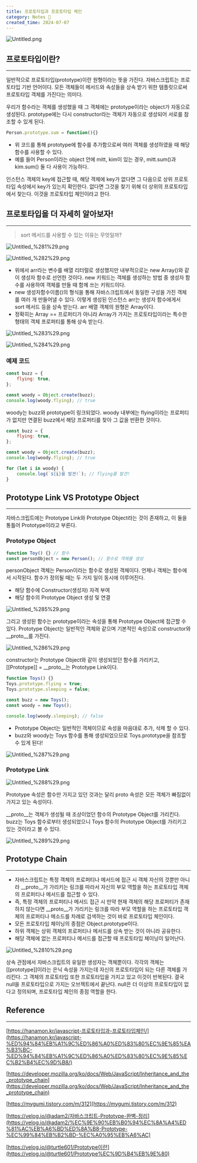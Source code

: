 ```yaml
---
title: 프로토타입과 프로토타입 체인
category: Notes 📝
created_time: 2024-07-07
---
```


![Untitled.png](https://prod-files-secure.s3.us-west-2.amazonaws.com/420927ef-2057-4e77-b9b7-d7005a1db0dd/dca7af9f-e94b-4608-9529-2c4b2e40835f/Untitled.png?X-Amz-Algorithm=AWS4-HMAC-SHA256&X-Amz-Content-Sha256=UNSIGNED-PAYLOAD&X-Amz-Credential=AKIAT73L2G45HZZMZUHI%2F20240809%2Fus-west-2%2Fs3%2Faws4_request&X-Amz-Date=20240809T135018Z&X-Amz-Expires=3600&X-Amz-Signature=47edd1dc56a28ad8d862767e2eefc7a66b937c7adc85d70684d80a5a9eaf5336&X-Amz-SignedHeaders=host&x-id=GetObject)


## 프로토타입이란?


---


일반적으로 프로토타입(prototype)이란 원형이라는 뜻을 가진다. 자바스크립트는 프로토타입 기반 언어이다. 모든 객체들이 메서드와 속성들을 상속 받기 위한 템플릿으로써 프로토타입 객체를 가진다는 의미다.


우리가 함수라는 객체를 생성했을 때 그 객체에는 prototype이라는 object가 자동으로 생성된다. prototype에는 다시 constructor라는 객체가 자동으로 생성되어 서로를 참조할 수 있게 된다.


```javascript
Person.prototype.sum = function(){}
```

- 위 코드를 통해 prototype에 함수를 추가함으로써 여러 객체를 생성하였을 때 해당 함수를 사용할 수 있다.
- 예를 들어 Person이라는 object 안에 mitt, kim이 있는 경우, mitt.sum()과 kim.sum() 둘 다 사용이 가능하다.

인스턴스 객체의 key에 접근할 때, 해당 객체에 key가 없다면 그 다음으로 상위 프로토타입 속성에서 key가 있는지 확인한다. 없다면 그것을 찾기 위해 더 상위의 프로토타입에서 찾는다. 이것을 프로토타입 체인이라고 한다.


## 프로토타입을 더 자세히 알아보자!


---


> sort 메서드를 사용할 수 있는 이유는 무엇일까?


![Untitled_%281%29.png](https://prod-files-secure.s3.us-west-2.amazonaws.com/420927ef-2057-4e77-b9b7-d7005a1db0dd/d68757f6-71e5-4ac3-a636-4ff39fe20a9f/Untitled_%281%29.png?X-Amz-Algorithm=AWS4-HMAC-SHA256&X-Amz-Content-Sha256=UNSIGNED-PAYLOAD&X-Amz-Credential=AKIAT73L2G45HZZMZUHI%2F20240809%2Fus-west-2%2Fs3%2Faws4_request&X-Amz-Date=20240809T135018Z&X-Amz-Expires=3600&X-Amz-Signature=4d54ec71aa6db4a0679af62d5bcbdb7bb32a74dcf032e370d33bf30a453e0527&X-Amz-SignedHeaders=host&x-id=GetObject)


![Untitled_%282%29.png](https://prod-files-secure.s3.us-west-2.amazonaws.com/420927ef-2057-4e77-b9b7-d7005a1db0dd/54c44b76-b25d-4673-9a12-c64b62a88781/Untitled_%282%29.png?X-Amz-Algorithm=AWS4-HMAC-SHA256&X-Amz-Content-Sha256=UNSIGNED-PAYLOAD&X-Amz-Credential=AKIAT73L2G45HZZMZUHI%2F20240809%2Fus-west-2%2Fs3%2Faws4_request&X-Amz-Date=20240809T135018Z&X-Amz-Expires=3600&X-Amz-Signature=29af95e171d0baea2660588b0e990e05ea3e8ebcd57cbc8338804d55477d1ae2&X-Amz-SignedHeaders=host&x-id=GetObject)

- 위에서 arr라는 변수를 배열 리터럴로 생성했지만 내부적으로는 new Array()와 같이 생성자 함수로 선언한 것이다. new 키워드는 객체를 생성하는 방법 중 생성자 함수를 사용하여 객체를 만들 때 함께 쓰는 키워드이다.
- new 생성자함수이름()의 형식을 통해 자바스크립트에서 동일한 구성을 가진 객체를 여러 개 만들어낼 수 있다. 이렇게 생성된 인스턴스 arr는 생성자 함수에게서 sort 메서드 등을 상속 받는다. arr 배열 객체의 원형은 Array이다.
- 정확히는 Array == 프로퍼티가 아니라 Array가 가지는 프로토타입이라는 특수한 형태의 객체 프로퍼티를 통해 상속 받는다.

![Untitled_%283%29.png](https://prod-files-secure.s3.us-west-2.amazonaws.com/420927ef-2057-4e77-b9b7-d7005a1db0dd/2f1441b5-d033-4930-8838-3421abbea03a/Untitled_%283%29.png?X-Amz-Algorithm=AWS4-HMAC-SHA256&X-Amz-Content-Sha256=UNSIGNED-PAYLOAD&X-Amz-Credential=AKIAT73L2G45HZZMZUHI%2F20240809%2Fus-west-2%2Fs3%2Faws4_request&X-Amz-Date=20240809T135018Z&X-Amz-Expires=3600&X-Amz-Signature=42f40589448d3b1e0e1c75b21b8276143475f762e70ccd93d1f73904440c39ee&X-Amz-SignedHeaders=host&x-id=GetObject)


![Untitled_%284%29.png](https://prod-files-secure.s3.us-west-2.amazonaws.com/420927ef-2057-4e77-b9b7-d7005a1db0dd/da815f0b-8d9d-45ac-a970-886537bd850f/Untitled_%284%29.png?X-Amz-Algorithm=AWS4-HMAC-SHA256&X-Amz-Content-Sha256=UNSIGNED-PAYLOAD&X-Amz-Credential=AKIAT73L2G45HZZMZUHI%2F20240809%2Fus-west-2%2Fs3%2Faws4_request&X-Amz-Date=20240809T135018Z&X-Amz-Expires=3600&X-Amz-Signature=3a28f0cc50655efa83a8cc785afa318e2b30b706660fe921d096066d4c678b09&X-Amz-SignedHeaders=host&x-id=GetObject)


### 예제 코드


```javascript
const buzz = {
    flying: true,
};

const woody = Object.create(buzz);
console.log(woody.flying); // true
```


woody는 buzz와 prototype이 링크되었다. woody 내부에는 flying이라는 프로퍼티가 없지만 연결된 buzz에서 해당 프로퍼티를 찾아 그 값을 반환한 것이다.


```javascript
const buzz = {
    flying: true,
};

const woody = Object.create(buzz);
console.log(woody.flying); // true

for (let i in woody) {
    console.log(`${i}를 발견!`); // flying를 발견!
}
```


## Prototype Link VS Prototype Object


---


자바스크립트에는 Prototype Link와 Prototype Object라는 것이 존재하고, 이 둘을 통틀어 Prototype이라고 부른다.


### Prototype Object


```javascript
function Toy() {} // 함수
const personObject = new Person(); // 함수로 객체를 생성
```


personObject 객체는 Person이라는 함수로 생성된 객체이다. 언제나 객체는 함수에서 시작된다. 함수가 정의될 때는 두 가지 일이 동시에 이루어진다.

- 해당 함수에 Constructor(생성자) 자격 부여
- 해당 함수의 Prototype Object 생성 및 연결

![Untitled_%285%29.png](https://prod-files-secure.s3.us-west-2.amazonaws.com/420927ef-2057-4e77-b9b7-d7005a1db0dd/43f6f30e-8147-45e4-91c5-988dcd28ccca/Untitled_%285%29.png?X-Amz-Algorithm=AWS4-HMAC-SHA256&X-Amz-Content-Sha256=UNSIGNED-PAYLOAD&X-Amz-Credential=AKIAT73L2G45HZZMZUHI%2F20240809%2Fus-west-2%2Fs3%2Faws4_request&X-Amz-Date=20240809T135018Z&X-Amz-Expires=3600&X-Amz-Signature=55a55f1fe8bf7b387867a634492162dede1d1d6843ca173ffae4163e4cb6f7ae&X-Amz-SignedHeaders=host&x-id=GetObject)


그리고 생성된 함수는 prototype이라는 속성을 통해 Prototype Object에 접근할 수 있다. Prototype Object는 일반적인 객체와 같으며 기본적인 속성으로 constructor와 __proto__를 가진다.


![Untitled_%286%29.png](https://prod-files-secure.s3.us-west-2.amazonaws.com/420927ef-2057-4e77-b9b7-d7005a1db0dd/b4c05a45-fa09-4fa0-b41d-9e41f9ae9067/Untitled_%286%29.png?X-Amz-Algorithm=AWS4-HMAC-SHA256&X-Amz-Content-Sha256=UNSIGNED-PAYLOAD&X-Amz-Credential=AKIAT73L2G45HZZMZUHI%2F20240809%2Fus-west-2%2Fs3%2Faws4_request&X-Amz-Date=20240809T135018Z&X-Amz-Expires=3600&X-Amz-Signature=f72770251ac9b4fdab71ad405e8c037617ba711dd932a09429e52fc91246f942&X-Amz-SignedHeaders=host&x-id=GetObject)


constructor는 Prototype Object와 같이 생성되었던 함수를 가리키고, [[Prototype]] = __proto__는 Prototype Link이다.


```javascript
function Toys() {}
Toys.prototype.flying = true;
Toys.prototype.sleeping = false;

const buzz = new Toys();
const woody = new Toys();

console.log(woody.sleeping); // false
```

- Prototype Object는 일반적인 객체이므로 속성을 마음대로 추가, 삭제 할 수 있다.
- buzz와 woody는 Toys 함수를 통해 생성되었으므로 Toys.prototype을 참조할 수 있게 된다!

![Untitled_%287%29.png](https://prod-files-secure.s3.us-west-2.amazonaws.com/420927ef-2057-4e77-b9b7-d7005a1db0dd/97c1ea8a-5d02-480a-b7c5-adfeff16d778/Untitled_%287%29.png?X-Amz-Algorithm=AWS4-HMAC-SHA256&X-Amz-Content-Sha256=UNSIGNED-PAYLOAD&X-Amz-Credential=AKIAT73L2G45HZZMZUHI%2F20240809%2Fus-west-2%2Fs3%2Faws4_request&X-Amz-Date=20240809T135018Z&X-Amz-Expires=3600&X-Amz-Signature=4cda46e66b11ec1f1a6b568e2967be7e5aa15504ce238806d1045cc7a7647b44&X-Amz-SignedHeaders=host&x-id=GetObject)


### Prototype Link


![Untitled_%288%29.png](https://prod-files-secure.s3.us-west-2.amazonaws.com/420927ef-2057-4e77-b9b7-d7005a1db0dd/413e8ded-a51c-4dab-8fc6-ba94469556e6/Untitled_%288%29.png?X-Amz-Algorithm=AWS4-HMAC-SHA256&X-Amz-Content-Sha256=UNSIGNED-PAYLOAD&X-Amz-Credential=AKIAT73L2G45HZZMZUHI%2F20240809%2Fus-west-2%2Fs3%2Faws4_request&X-Amz-Date=20240809T135018Z&X-Amz-Expires=3600&X-Amz-Signature=e3357ec2f01ef367b08aae05e269e2aef63746486156df1f5bc2329f9ccf09a3&X-Amz-SignedHeaders=host&x-id=GetObject)


Prototype 속성은 함수만 가지고 있던 것과는 달리 proto 속성은 모든 객체가 빠짐없이 가지고 있는 속성이다.


__proto__는 객체가 생성될 때 조상이었던 함수의 Prototype Object를 가리킨다. buzz는 Toys 함수로부터 생성되었으니 Toys 함수의 Prototype Object를 가리키고 있는 것이라고 볼 수 있다.


![Untitled_%289%29.png](https://prod-files-secure.s3.us-west-2.amazonaws.com/420927ef-2057-4e77-b9b7-d7005a1db0dd/bbbba114-74ff-4f36-b980-38b8c371dc21/Untitled_%289%29.png?X-Amz-Algorithm=AWS4-HMAC-SHA256&X-Amz-Content-Sha256=UNSIGNED-PAYLOAD&X-Amz-Credential=AKIAT73L2G45HZZMZUHI%2F20240809%2Fus-west-2%2Fs3%2Faws4_request&X-Amz-Date=20240809T135019Z&X-Amz-Expires=3600&X-Amz-Signature=a775fdfa367380fed86f4dea647127974365de58ed57a173a3e46d1dcc2b4016&X-Amz-SignedHeaders=host&x-id=GetObject)


##  Prototype Chain


---

- 자바스크립트는 특정 객체의 프로퍼티나 메서드에 접근 시 객체 자신의 것뿐만 아니라 __proto__가 가리키는 링크를 따라서 자신의 부모 역할을 하는 프로토타입 객체의 프로퍼티나 메서드를 접근할 수 있다.
- 즉, 특정 객체의 프로퍼티나 메서드 접근 시 만약 현재 객체의 해당 프로퍼티가 존재하지 않는다면 __proto__가 가리키는 링크를 따라 부모 역할을 하는 프로토타입 객체의 프로퍼티나 메소드를 차례로 검색하는 것이 바로 프로토타입 체인이다.
- 모든 프로토타입 체이닝의 종점은 Object.prototype이다.
- 하위 객체는 상위 객체의 프로퍼티나 메서드를 상속 받는 것이 아니라 공유한다.
- 해당 객체에 없는 프로퍼티나 메서드를 접근할 때 프로토타입 체이닝이 일어난다.

![Untitled_%2810%29.png](https://prod-files-secure.s3.us-west-2.amazonaws.com/420927ef-2057-4e77-b9b7-d7005a1db0dd/94d84db9-7b31-4f98-b835-28622ce97618/Untitled_%2810%29.png?X-Amz-Algorithm=AWS4-HMAC-SHA256&X-Amz-Content-Sha256=UNSIGNED-PAYLOAD&X-Amz-Credential=AKIAT73L2G45HZZMZUHI%2F20240809%2Fus-west-2%2Fs3%2Faws4_request&X-Amz-Date=20240809T135019Z&X-Amz-Expires=3600&X-Amz-Signature=8f81332f556d84dbea09ae9165afeaa9351a856a5a0ff69e899ca6a1cd16c567&X-Amz-SignedHeaders=host&x-id=GetObject)


상속 관점에서 자바스크립트의 유일한 생성자는 객체뿐이다. 각각의 객체는 [[prototype]]이라는 은닉 속성을 가지는데 자신의 프로토타입이 되는 다른 객체를 가리킨다. 그 객체의 프로토타입 또한 프로토타입을 가지고 있고 이것이 반복된다. 결국 null을 프로토타입으로 가지는 오브젝트에서 끝난다. null은 더 이상의 프로토타입이 없다고 정의되며, 프로토타입 체인의 종점 역할을 한다.


## Reference


---


[https://hanamon.kr/javascript-프로토타입과-프로토타입체인/](https://hanamon.kr/javascript-%ED%94%84%EB%A1%9C%ED%86%A0%ED%83%80%EC%9E%85%EA%B3%BC-%ED%94%84%EB%A1%9C%ED%86%A0%ED%83%80%EC%9E%85%EC%B2%B4%EC%9D%B8/)


[https://developer.mozilla.org/ko/docs/Web/JavaScript/Inheritance_and_the_prototype_chain](https://developer.mozilla.org/ko/docs/Web/JavaScript/Inheritance_and_the_prototype_chain)


[https://mygumi.tistory.com/m/312](https://mygumi.tistory.com/m/312)


[https://velog.io/@adam2/자바스크립트-Prototype-완벽-정리](https://velog.io/@adam2/%EC%9E%90%EB%B0%94%EC%8A%A4%ED%81%AC%EB%A6%BD%ED%8A%B8-Prototype-%EC%99%84%EB%B2%BD-%EC%A0%95%EB%A6%AC)


[https://velog.io/@turtle601/Prototype이란](https://velog.io/@turtle601/Prototype%EC%9D%B4%EB%9E%80)

